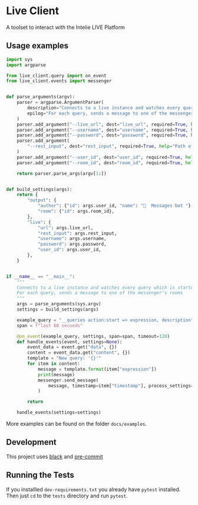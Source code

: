 # Live Client

A toolset to interact with the Intelie LIVE Platform


## Usage examples

```python
import sys
import argparse

from live_client.query import on_event
from live_client.events import messenger


def parse_arguments(argv):
    parser = argparse.ArgumentParser(
        description="Connects to a live instance and watches every query which is started",
        epilog="For each query, sends a message to one of the messenger's rooms"
    )
    parser.add_argument("--live_url", dest="live_url", required=True, help="The url Intelie Live")
    parser.add_argument("--username", dest="username", required=True, help="Live username")
    parser.add_argument("--password", dest="password", required=True, help="Live password")
    parser.add_argument(
        "--rest_input", dest="rest_input", required=True, help="Path of the rest input integration"
    )
    parser.add_argument("--user_id", dest="user_id", required=True, help="Live user id")
    parser.add_argument("--room_id", dest="room_id", required=True, help="Target room id")

    return parser.parse_args(argv[1:])


def build_settings(args):
    return {
        "output": {
            "author": {"id": args.user_id, "name": "🤖  Messages bot "},
            "room": {"id": args.room_id},
        },
        "live": {
            "url": args.live_url,
            "rest_input": args.rest_input,
            "username": args.username,
            "password": args.password,
            "user_id": args.user_id,
        },
    }


if __name__ == "__main__":
    """
    Connects to a live instance and watches every query which is started
    For each query, sends a message to one of the messenger's rooms
    """
    args = parse_arguments(sys.argv)
    settings = build_settings(args)

    example_query = "__queries action:start => expression, description"
    span = f"last 60 seconds"

    @on_event(example_query, settings, span=span, timeout=120)
    def handle_events(event, settings=None):
        event_data = event.get("data", {})
        content = event_data.get("content", {})
        template = "New query: '{}'"
        for item in content:
            message = template.format(item["expression"])
            print(message)
            messenger.send_message(
                message, timestamp=item["timestamp"], process_settings=settings
            )

        return

    handle_events(settings=settings)
```

More examples can be found on the folder `docs/examples`.

## Development

This project uses [black](https://github.com/psf/black) and [pre-commit](https://pre-commit.com/)

## Running the Tests

If you installled `dev-requirements.txt` you already have `pytest` installed.
Then just `cd` to the `tests` directory and run `pytest`.

